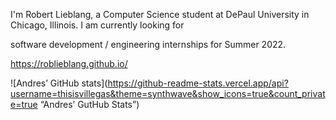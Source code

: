 I'm Robert Lieblang, a Computer Science student at DePaul University in Chicago, Illinois. 
I am currently looking for 

software development / engineering internships for Summer 2022. 


https://roblieblang.github.io/


![Andres’ GitHub stats](https://github-readme-stats.vercel.app/api?username=thisisvillegas&theme=synthwave&show_icons=true&count_private=true “Andres’ GutHub Stats”)
